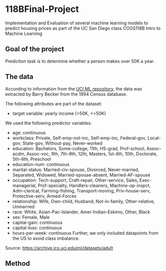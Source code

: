 # 118BFinal-Project

Implementation and Evaluation of several machine learning models to predict housing prices as part of the UC San Diego class COGS118B Intro to Machine Learning

## Goal of the project
Prediction task is to determine whether a person makes over 50K a year. 

## The data

According to information from the [UCI ML repository](https://archive.ics.uci.edu/ml/datasets/adult), the data was extracted by Barry Becker from the 1994 Census database. 

The following attributes are part of the dataset: 

* target variable: yearly income (>50K, <=50K)

We used the following predictor variables: 
* age: continuous
* workclass: Private, Self-emp-not-inc, Self-emp-inc, Federal-gov, Local-gov, State-gov, Without-pay, Never-worked
* education: Bachelors, Some-college, 11th, HS-grad, Prof-school, Assoc-acdm, Assoc-voc, 9th, 7th-8th, 12th, Masters, 1st-4th, 10th, Doctorate, 5th-6th, Preschool
* education-num: continuous
* marital-status: Married-civ-spouse, Divorced, Never-married, Separated, Widowed, Married-spouse-absent, Married-AF-spouse
* occupation: Tech-support, Craft-repair, Other-service, Sales, Exec-managerial, Prof-specialty, Handlers-cleaners, Machine-op-inspct, Adm-clerical, Farming-fishing, Transport-moving, Priv-house-serv, Protective-serv, Armed-Forces
* relationship: Wife, Own-child, Husband, Not-in-family, Other-relative, Unmarried
* race: White, Asian-Pac-Islander, Amer-Indian-Eskimo, Other, Black
* sex: Female, Male
* capital-gain: continuous
* capital-loss: continuous
* hours-per-week: continuous
Further, we only included datapoints from the US to avoid class imbalance. 

Source: https://archive.ics.uci.edu/ml/datasets/adult


## Method


